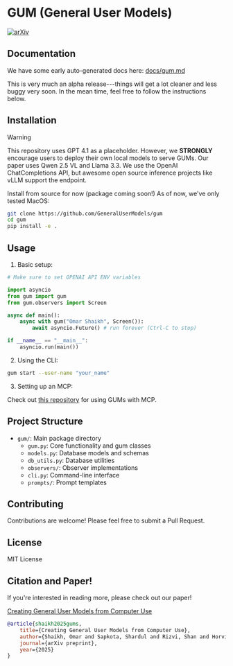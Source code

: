 # GUM (General User Models)

[![arXiv](https://img.shields.io/badge/arXiv-2403.xxxxx-b31b1b.svg)](https://arxiv.org/abs/2403.xxxxx)

## Documentation

We have some early auto-generated docs here: [docs/gum.md](docs/gum.md)

This is very much an alpha release---things will get a lot cleaner and less buggy very soon. In the mean time, feel free to follow the instructions below.

## Installation

> [!WARNING]
> This repository uses GPT 4.1 as a placeholder. However, we **STRONGLY** encourage users to deploy their own local models to serve GUMs. Our paper uses Qwen 2.5 VL and Llama 3.3. We use the OpenAI ChatCompletions API, but awesome open source inference projects like vLLM support the endpoint.

Install from source for now (package coming soon!) As of now, we've only tested MacOS:

```bash
git clone https://github.com/GeneralUserModels/gum
cd gum
pip install -e .
```

## Usage

1. Basic setup:

```python
# Make sure to set OPENAI API ENV variables

import asyncio
from gum import gum
from gum.observers import Screen

async def main():
    async with gum("Omar Shaikh", Screen()):
        await asyncio.Future() # run forever (Ctrl-C to stop)

if __name__ == "__main__":
    asyncio.run(main())
```

2. Using the CLI:

```bash
gum start --user-name "your_name"
```

3. Setting up an MCP:

Check out [this repository](https://github.com/GeneralUserModels/gum-mcp) for using GUMs with MCP.

## Project Structure

- `gum/`: Main package directory
  - `gum.py`: Core functionality and gum classes
  - `models.py`: Database models and schemas
  - `db_utils.py`: Database utilities
  - `observers/`: Observer implementations
  - `cli.py`: Command-line interface
  - `prompts/`: Prompt templates

## Contributing

Contributions are welcome! Please feel free to submit a Pull Request.

## License

MIT License

## Citation and Paper!

If you're interested in reading more, please check out our paper!

[Creating General User Models from Computer Use](https://arxiv.org/abs/2403.xxxxx)

```bibtex
@article{shaikh2025gums,
    title={Creating General User Models from Computer Use},
    author={Shaikh, Omar and Sapkota, Shardul and Rizvi, Shan and Horvitz, Eric and Park, Joon Sung and Yang, Diyi and Bernstein, Michael S.},
    journal={arXiv preprint},
    year={2025}
}
```
